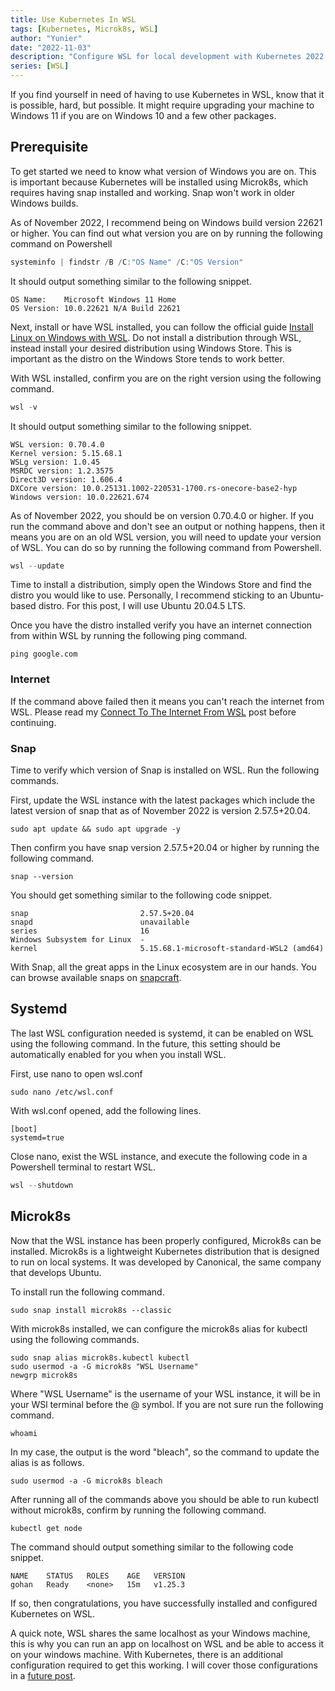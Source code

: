 ```yaml
---
title: Use Kubernetes In WSL
tags: [Kubernetes, Microk8s, WSL]
author: "Yunier"
date: "2022-11-03"
description: "Configure WSL for local development with Kubernetes 2022 edition."
series: [WSL]
---
```


If you find yourself in need of having to use Kubernetes in WSL, know that it is possible, hard, but possible. It might require upgrading your machine to Windows 11 if you are on Windows 10 and a few other packages.

## Prerequisite

To get started we need to know what version of Windows you are on. This is important because Kubernetes will be installed using Microk8s, which requires having snap installed and working. Snap won't work in older Windows builds.

As of November 2022, I recommend being on Windows build version 22621 or higher. You can find out what version you are on by running the following command on Powershell

```Powershell
systeminfo | findstr /B /C:"OS Name" /C:"OS Version"
```

It should output something similar to the following snippet.

```text
OS Name:    Microsoft Windows 11 Home
OS Version: 10.0.22621 N/A Build 22621
```

Next, install or have WSL installed, you can follow the official guide [Install Linux on Windows with WSL](https://learn.microsoft.com/en-us/windows/wsl/install). Do not install a distribution through WSL, instead install your desired distribution using Windows Store. This is important as the distro on the Windows Store tends to work better.

With WSL installed, confirm you are on the right version using the following command.

```Powershell
wsl -v
```

It should output something similar to the following snippet.

```text
WSL version: 0.70.4.0
Kernel version: 5.15.68.1
WSLg version: 1.0.45
MSRDC version: 1.2.3575
Direct3D version: 1.606.4
DXCore version: 10.0.25131.1002-220531-1700.rs-onecore-base2-hyp
Windows version: 10.0.22621.674
```

As of November 2022, you should be on version 0.70.4.0 or higher. If you run the command above and don't see an output or nothing happens, then it means you are on an old WSL version, you will need to update your version of WSL. You can do so by running the following command from Powershell.

```Powershell
wsl --update
```

Time to install a distribution, simply open the Windows Store and find the distro you would like to use. Personally, I recommend sticking to an Ubuntu-based distro. For this post, I will use Ubuntu 20.04.5 LTS.

Once you have the distro installed verify you have an internet connection from within WSL by running the following ping command.

```shell
ping google.com
```

### Internet

If the command above failed then it means you can't reach the internet from WSL. Please read my [Connect To The Internet From WSL](/post/2022/connect-to-the-internet-from-wsl) post before continuing.

### Snap

Time to verify which version of Snap is installed on WSL. Run the following commands.

First, update the WSL instance with the latest packages which include the latest version of snap that as of November 2022 is version  2.57.5+20.04.

```shell
sudo apt update && sudo apt upgrade -y
```

Then confirm you have snap version  2.57.5+20.04 or higher by running the following command.

```shell
snap --version
```

You should get something similar to the following code snippet.

```shell
snap                         2.57.5+20.04
snapd                        unavailable
series                       16
Windows Subsystem for Linux  -
kernel                       5.15.68.1-microsoft-standard-WSL2 (amd64)
```

With Snap, all the great apps in the Linux ecosystem are in our hands. You can browse available snaps on [snapcraft](https://snapcraft.io/).

## Systemd

The last WSL configuration needed is systemd, it can be enabled on WSL using the following command. In the future, this setting should be automatically enabled for you when you install WSL.

First, use nano to open wsl.conf

```shell
sudo nano /etc/wsl.conf
```

With wsl.conf opened, add the following lines.

```shell
[boot]
systemd=true
```

Close nano, exist the WSL instance, and execute the following code in a Powershell terminal to restart WSL.

```Powershell
wsl --shutdown
```

## Microk8s

Now that the WSL instance has been properly configured, Microk8s can be installed. Microk8s is a lightweight Kubernetes distribution that is designed to run on local systems. It was developed by Canonical, the same company that develops Ubuntu.

To install run the following command.

```shell
sudo snap install microk8s --classic
```

With microk8s installed, we can configure the microk8s alias for kubectl using the following commands.

```shell
sudo snap alias microk8s.kubectl kubectl
sudo usermod -a -G microk8s "WSL Username"
newgrp microk8s
```

Where "WSL Username" is the username of your WSL instance, it will be in your WSl terminal before the @ symbol. If you are not sure run the following command.

```shell
whoami
```

In my case, the output is the word "bleach", so the command to update the alias is as follows.

```shell
sudo usermod -a -G microk8s bleach
```

After running all of the commands above you should be able to run kubectl without microk8s, confirm by running the following command.

```shell
kubectl get node
```

The command should output something similar to the following code snippet.

```shell
NAME    STATUS   ROLES    AGE   VERSION
gohan   Ready    <none>   15m   v1.25.3
```

If so, then congratulations, you have successfully installed and configured Kubernetes on WSL.

A quick note, WSL shares the same localhost as your Windows machine, this is why you can run an app on localhost on WSL and be able to access it on your windows machine. With Kubernetes, there is an additional configuration required to get this working. I will cover those configurations in a [future post](/post/2022/connect-from-windows-to-kubernetes-on-wsl/).
